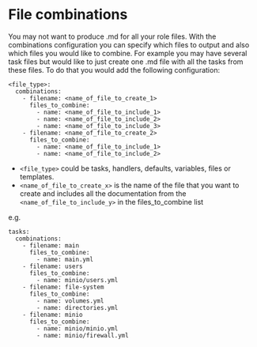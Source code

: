 # File combinations

You may not want to produce .md for all your role files. With the combinations configuration you can specify which files to output and also which files you would like to combine. For example you may have several task files but would like to just create one .md file with all the tasks from these files. To do that you would add the following configuration:
```
<file_type>:
  combinations:
    - filename: <name_of_file_to_create_1>
      files_to_combine:
        - name: <name_of_file_to_include_1>
        - name: <name_of_file_to_include_2>
        - name: <name_of_file_to_include_3>
    - filename: <name_of_file_to_create_2>
      files_to_combine:
        - name: <name_of_file_to_include_1>
        - name: <name_of_file_to_include_2>
```
- ``<file_type>`` could be tasks, handlers, defaults, variables, files or templates.
- ``<name_of_file_to_create_x>`` is the name of the file that you want to create and includes all the documentation from the ``<name_of_file_to_include_y>`` in the files_to_combine list

e.g.
```
tasks:
  combinations:
    - filename: main
      files_to_combine:
        - name: main.yml
    - filename: users
      files_to_combine:
        - name: minio/users.yml
    - filename: file-system
      files_to_combine:
        - name: volumes.yml
        - name: directories.yml
    - filename: minio
      files_to_combine:
        - name: minio/minio.yml
        - name: minio/firewall.yml
```